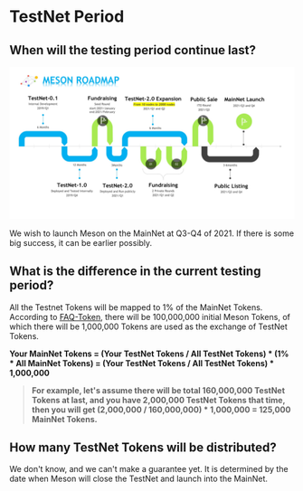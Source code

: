 # TestNet Period

## **When will the testing period continue last?**

![](../.gitbook/assets/image.png)

We wish to launch Meson on the MainNet at Q3-Q4 of 2021. If there is some big success, it can be earlier possibly.

## **What is the difference in the current testing period?**

All the Testnet Tokens will be mapped to 1% of the MainNet Tokens. According to [FAQ-Token](https://docs.meson.network/faq/token), there will be 100,000,000 initial Meson Tokens, of which there will be 1,000,000 Tokens are used as the exchange of TestNet Tokens.

**Your MainNet Tokens = \(Your TestNet Tokens / All TestNet Tokens\) \* \(1% \* All MainNet Tokens\)                           = \(Your TestNet Tokens / All TestNet Tokens\) \* 1,000,000**

> **For example, let's assume there will be total 160,000,000 TestNet Tokens at last, and you have 2,000,000 TestNet Tokens that time, then you will get \(2,000,000 / 160,000,000\) \* 1,000,000 = 125,000 MainNet Tokens.**

## **How many TestNet Tokens will be** distributed?

We don't know, and we can't make a guarantee yet. It is determined by the date when Meson will close the TestNet and launch into the MainNet.

